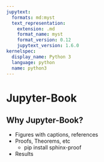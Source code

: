 ```yaml
---
jupytext:
  formats: md:myst
  text_representation:
    extension: .md
    format_name: myst
    format_version: 0.12
    jupytext_version: 1.6.0
kernelspec:
  display_name: Python 3
  language: python
  name: python3
---
```


# Jupyter-Book

## Why Jupyter-Book?

- Figures with captions, references
- Proofs, Theorems, etc
    - pip install sphinx-proof
- Results



